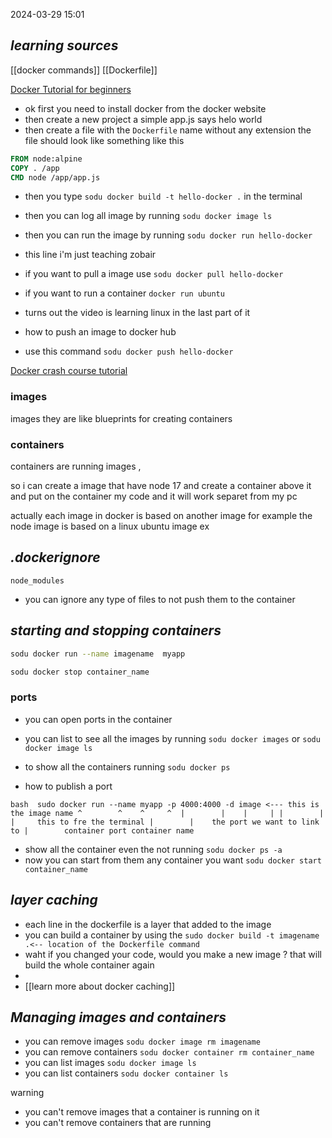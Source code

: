 



2024-03-29 15:01

## *learning sources*

[[docker commands]]
[[Dockerfile]]

[Docker Tutorial for beginners](https://www.youtube.com/watch?v=pTFZFxd4hOI)

- ok first you need to install docker from the docker website
- then create a new project a simple app.js says helo world
- then create a file with the `Dockerfile` name without any extension
the file should look like something like this
```dockerfile
FROM node:alpine
COPY . /app
CMD node /app/app.js
```
- then you type `sodu docker build -t hello-docker .` in the terminal
- then you can log all image by running `sodu docker image ls`
- then you can run the image by running `sodu docker run hello-docker`

- this line i'm just teaching zobair

- if you want to pull a image use  `sodu docker pull hello-docker`

- if you want to run a container `docker run ubuntu `
- turns out the video is learning linux in the last part of it



- how to push an image to docker hub
- use this command `sodu docker push hello-docker`



[Docker crash course tutorial](https://www.youtube.com/watch?v=31ieHmcTUOk&list=PL4cUxeGkcC9hxjeEtdHFNYMtCpjNBm3h7)
### images 
images they are like blueprints for creating containers

### containers
containers are running images ,

so i can create a image that have node 17 and create a container above it and put on the container my code and it will work separet from my pc

actually each image in docker is based on another image for example the node image is based on a linux ubuntu image ex


## *.dockerignore*
```dockerignore
node_modules
```
- you can ignore any type of files to not push them to the container

## *starting and stopping containers*

```bash
sodu docker run --name imagename  myapp

sodu docker stop container_name
```
### ports
- you can open ports in the container

- you can list to see all the images by running `sodu docker images` or `sodu docker image ls`


- to show all the containers running `sodu docker ps`

- how to publish a port 

`bash 
sudo docker run --name myapp -p 4000:4000 -d image <--- this is the image name
                       ^        ^    ^     ^ 
                       |        |    |     |
                       |        |    |     this to fre the terminal
                       |        |    the port we want to link to
                       |        container port
                       container name
`

- show all the container even the not running `sodu docker ps -a`
- now you can start from them any container you want `sodu docker start container_name`


## *layer caching*

- each line in the dockerfile is a layer that added to the image
- you can build a container by using the `sudo docker build -t imagename .<-- location of the Dockerfile command `
- waht if you changed your code, would you make a new image ? that will build the whole container again
- 
- [[learn more about docker caching]]

## *Managing images and containers*

- you can remove images `sodu docker image rm imagename`
- you can remove containers `sodu docker container rm container_name`
- you can list images `sodu docker image ls`
- you can list containers `sodu docker container ls`

warning
- you can't remove images that a container is running on it
- you can't remove containers that are running
